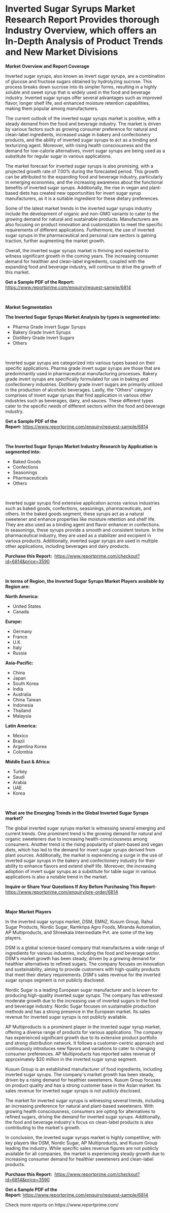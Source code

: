 <p><h1>Inverted Sugar Syrups Market Research Report Provides thorough Industry Overview, which offers an In-Depth Analysis of Product Trends and New Market Divisions</h1></p><p><strong>Market Overview and Report Coverage</strong></p>
<p><p>Inverted sugar syrups, also known as invert sugar syrups, are a combination of glucose and fructose sugars obtained by hydrolyzing sucrose. This process breaks down sucrose into its simpler forms, resulting in a highly soluble and sweet syrup that is widely used in the food and beverage industry. Inverted sugar syrups offer several advantages such as improved flavor, longer shelf life, and enhanced moisture retention capabilities, making them popular among manufacturers.</p><p>The current outlook of the inverted sugar syrups market is positive, with a steady demand from the food and beverage industry. The market is driven by various factors such as growing consumer preference for natural and clean-label ingredients, increased usage in bakery and confectionery products, and the ability of inverted sugar syrups to act as a binding and texturizing agent. Moreover, with rising health consciousness and the demand for low-calorie alternatives, invert sugar syrups are being used as a substitute for regular sugar in various applications.</p><p>The market forecast for inverted sugar syrups is also promising, with a projected growth rate of 7.00% during the forecasted period. This growth can be attributed to the expanding food and beverage industry, particularly in emerging economies, and the increasing awareness about the functional benefits of inverted sugar syrups. Additionally, the rise in vegan and plant-based diets has created new opportunities for invert sugar syrup manufacturers, as it is a suitable ingredient for these dietary preferences.</p><p>Some of the latest market trends in the inverted sugar syrups industry include the development of organic and non-GMO variants to cater to the growing demand for natural and sustainable products. Manufacturers are also focusing on product innovation and customization to meet the specific requirements of different applications. Furthermore, the use of inverted sugar syrups in the pharmaceutical and personal care sectors is gaining traction, further augmenting the market growth.</p><p>Overall, the inverted sugar syrups market is thriving and expected to witness significant growth in the coming years. The increasing consumer demand for healthier and clean-label ingredients, coupled with the expanding food and beverage industry, will continue to drive the growth of this market.</p></p>
<p><strong>Get a Sample PDF of the Report:</strong> <a href="https://www.reportprime.com/enquiry/request-sample/6814">https://www.reportprime.com/enquiry/request-sample/6814</a></p>
<p>&nbsp;</p>
<p><strong>Market Segmentation</strong></p>
<p><strong>The Inverted Sugar Syrups Market Analysis by types is segmented into:</strong></p>
<p><ul><li>Pharma Grade Invert Sugar Syrups</li><li>Bakery Grade Invert Syrups</li><li>Distillery Grade Invert Sugars</li><li>Others</li></ul></p>
<p>&nbsp;</p>
<p><p>Inverted sugar syrups are categorized into various types based on their specific applications. Pharma grade invert sugar syrups are those that are predominantly used in pharmaceutical manufacturing processes. Bakery grade invert syrups are specifically formulated for use in baking and confectionery industries. Distillery grade invert sugars are primarily utilized in the production of alcoholic beverages. Lastly, the "Others" category comprises of invert sugar syrups that find application in various other industries such as beverages, dairy, and sauces. These different types cater to the specific needs of different sectors within the food and beverage industry.</p></p>
<p><strong>Get a Sample PDF of the Report:</strong>&nbsp;<a href="https://www.reportprime.com/enquiry/request-sample/6814">https://www.reportprime.com/enquiry/request-sample/6814</a></p>
<p>&nbsp;</p>
<p><strong>The Inverted Sugar Syrups Market Industry Research by Application is segmented into:</strong></p>
<p><ul><li>Baked Goods</li><li>Confections</li><li>Seasonings</li><li>Pharmaceuticals</li><li>Others</li></ul></p>
<p>&nbsp;</p>
<p><p>Inverted sugar syrups find extensive application across various industries such as baked goods, confections, seasonings, pharmaceuticals, and others. In the baked goods segment, these syrups act as a natural sweetener and enhance properties like moisture retention and shelf life. They are also used as a binding agent and flavor enhancer in confections. In seasonings, these syrups provide a smooth and consistent texture. In the pharmaceutical industry, they are used as a stabilizer and excipient in various products. Additionally, inverted sugar syrups are used in multiple other applications, including beverages and dairy products.</p></p>
<p><strong>Purchase this Report:</strong>&nbsp; <a href="https://www.reportprime.com/checkout?id=6814&price=3590">https://www.reportprime.com/checkout?id=6814&price=3590</a></p>
<p>&nbsp;</p>
<p><strong>In terms of Region, the Inverted Sugar Syrups Market Players available by Region are:</strong></p>
<p>
    <p> <strong> North America: </strong>
        <ul>
            <li>United States</li>
            <li>Canada</li>
        </ul>
        </p> 
    <p> <strong> Europe: </strong>
        <ul>
            <li>Germany</li>
            <li>France</li>
            <li>U.K.</li>
            <li>Italy</li>
            <li>Russia</li>
        </ul>
        </p> 
    <p> <strong> Asia-Pacific: </strong>
        <ul>
            <li>China</li>
            <li>Japan</li>
            <li>South Korea</li>
            <li>India</li>
            <li>Australia</li>
            <li>China Taiwan</li>
            <li>Indonesia</li>
            <li>Thailand</li>
            <li>Malaysia</li>
        </ul>
        </p> 
    <p> <strong> Latin America: </strong>
        <ul>
            <li>Mexico</li>
            <li>Brazil</li>
            <li>Argentina Korea</li>
            <li>Colombia</li>
        </ul>
        </p> 
    <p> <strong> Middle East & Africa: </strong>
        <ul>
            <li>Turkey</li>
            <li>Saudi</li>
            <li>Arabia</li>
            <li>UAE</li>
            <li>Korea</li>
        </ul>
    </p>
    </p>
<p>&nbsp;</p>
<p><strong>What are the Emerging Trends in the Global Inverted Sugar Syrups market?</strong></p>
<p><p>The global inverted sugar syrups market is witnessing several emerging and current trends. One prominent trend is the growing demand for natural and organic sweeteners due to increasing health-consciousness among consumers. Another trend is the rising popularity of plant-based and vegan diets, which has led to the demand for invert sugar syrups derived from plant sources. Additionally, the market is experiencing a surge in the use of inverted sugar syrups in the bakery and confectionery industry for their ability to enhance flavors and extend shelf life. Moreover, the increasing adoption of invert sugar syrups as a substitute for table sugar in various applications is also a notable trend in the market.</p></p>
<p><strong>Inquire or Share Your Questions If Any Before Purchasing This Report</strong>- <a href="https://www.reportprime.com/enquiry/pre-order/6814">https://www.reportprime.com/enquiry/pre-order/6814</a></p>
<p>&nbsp;</p>
<p><strong>Major Market Players</strong></p>
<p><p>In the inverted sugar syrups market, DSM, EMNZ, Kusum Group, Rahul Sugar Products, Nordic Sugar, Ramkripa Agro Foods, Miranda Automation, AP Multiproducts, and Shreekala Intermediate Pvt. are some of the key players. </p><p>DSM is a global science-based company that manufactures a wide range of ingredients for various industries, including the food and beverage sector. DSM's market growth has been steady, driven by a growing demand for healthier alternatives to refined sugars. The company focuses on innovation and sustainability, aiming to provide customers with high-quality products that meet their dietary requirements. DSM's sales revenue for the inverted sugar syrups segment is not publicly disclosed.</p><p>Nordic Sugar is a leading European sugar manufacturer and is known for producing high-quality inverted sugar syrups. The company has witnessed moderate growth due to the increasing use of inverted sugars in the food and beverage industry. Nordic Sugar focuses on sustainable production methods and has a strong presence in the European market. Its sales revenue for inverted sugar syrups is not publicly available.</p><p>AP Multiproducts is a prominent player in the inverted sugar syrup market, offering a diverse range of products for various applications. The company has experienced significant growth due to its extensive product portfolio and strong distribution network. It follows a customer-centric approach and continuously introduces new flavors and variations to cater to changing consumer preferences. AP Multiproducts has reported sales revenue of approximately $20 million in the inverted sugar syrup segment.</p><p>Kusum Group is an established manufacturer of food ingredients, including inverted sugar syrups. The company's market growth has been steady, driven by a rising demand for healthier sweeteners. Kusum Group focuses on product quality and has a strong customer base in the Asian market. Its sales revenue for inverted sugar syrups is not publicly disclosed.</p><p>The market for inverted sugar syrups is witnessing several trends, including an increasing preference for natural and plant-based sweeteners. With growing health consciousness, consumers are opting for alternatives to refined sugars, driving the demand for inverted sugar syrups. Additionally, the food and beverage industry's focus on clean-label products is also contributing to the market's growth.</p><p>In conclusion, the inverted sugar syrups market is highly competitive, with key players like DSM, Nordic Sugar, AP Multiproducts, and Kusum Group leading the industry. While specific sales revenue figures are not publicly available for all companies, the market is experiencing steady growth due to increasing consumer demand for healthier sweeteners and clean-label products.</p></p>
<p><strong>Purchase this Report:</strong>&nbsp;&nbsp;<a href="https://www.reportprime.com/checkout?id=6814&price=3590">https://www.reportprime.com/checkout?id=6814&price=3590</a></p>
<p></p>
<p><strong>Get a Sample PDF of the Report:</strong>&nbsp;<a href="https://www.reportprime.com/enquiry/request-sample/6814">https://www.reportprime.com/enquiry/request-sample/6814</a></p>
<p>Check more reports on https://www.reportprime.com/</p>
